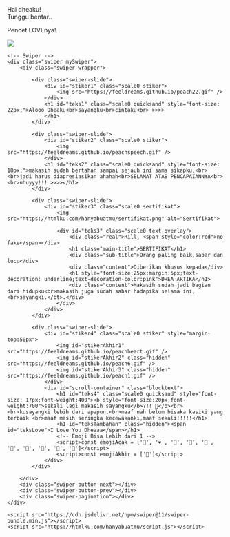 <html lang="en">

<head>
  <meta charset="utf-8" />
  <title>SERTIFIKAT - Script HTML buat Kamu</title>
  <meta name="description" content="@feelthisray - Script HTML by Feeldream Repl Co">
  <meta name="viewport" content="width=device-width, initial-scale=1, minimum-scale=1, maximum-scale=1" />

  <link rel="icon" type="image/svg+xml" href="https://feeldreams.github.io/main-icon.png"> 
  <link rel="stylesheet" href="https://cdn.jsdelivr.net/npm/swiper@11/swiper-bundle.min.css" />
  <link rel="stylesheet" href="https://htmlku.com/hanyabuatmu/style.css">
  <script src="https://unpkg.com/typeit@8.7.0/dist/index.umd.js"></script>

</head>
<body>
  <audio src="https://feeldreams.github.io/audio/foreveryoung.mp3" id="linkmp3" class="hidden"></audio>
	<div class="overlay">
    <div class="loading-message">Hai dheaku!<br>Tunggu bentar..</div>
     <div id="loveIn" class="blocklove">
        <a href="#" target="_blank" class="lovein"></a>
        <p id="ket">Pencet LOVEnya!</p>
     </div>
   </div>
   
   <div id="bodyblur">
     <img src="https://feeldreams.github.io/wp9.jpg" id="wallpaper"/>
     <div id="thisblur"></div>
   </div>
   
    <!-- Swiper -->
    <div class="swiper mySwiper">
        <div class="swiper-wrapper">

            <div class="swiper-slide">
                <div id="stiker1" class="scale0 stiker">
                    <img src="https://feeldreams.github.io/peach22.gif" />
                </div>
                <h1 id="teks1" class="scale0 quicksand" style="font-size: 22px;">Alooo Dheaku<br>sayangku<br>cintaku<br> >>>>
                </h1>
            </div>

            <div class="swiper-slide">
                <div id="stiker2" class="scale0 stiker">
                    <img src="https://feeldreams.github.io/peachspeech.gif" />
                </div>
                <h1 id="teks2" class="scale0 quicksand" style="font-size: 18px;">makasih sudah bertahan sampai sejauh ini sama sikapku,<br><br>jadi harus diapresiasikan ahahah<br>SELAMAT ATAS PENCAPAIANNYA<br><br>uhuyyy!!! >>>></h1>
            </div>

            <div class="swiper-slide">
                <div id="stiker3" class="scale0 sertifikat">
				    <img src="https://htmlku.com/hanyabuatmu/sertifikat.png" alt="Sertifikat">
				    
				    <div id="teks3" class="scale0 text-overlay">
					    <div class="real">Rill, <span style="color:red">no fake</span></div>
				        <h1 class="main-title">SERTIFIKAT</h1>
				        <div class="sub-title">Orang paling baik,sabar dan lucu</div>
				        <div class="content">Diberikan khusus kepada</div>
				        <h1 style="font-size:25px;margin:5px;text-decoration: underline;text-decoration-color:pink">DHEA ARTIKA</h1>
				        <div class="content">Makasih sudah jadi bagian dari hidupku<br>makasih juga sudah sabar hadapika selama ini,<br>sayangki.</bt>.</div>
				    </div>
				</div>
            </div>
            
            <div class="swiper-slide">
                <div id="stiker4" class="scale0 stiker" style="margin-top:50px">
                    <img id="stikerAkhir1" src="https://feeldreams.github.io/peachheart.gif" />
                    <img id="stikerAkhir2" class="hidden" src="https://feeldreams.github.io/peach6.gif" />
                    <img id="stikerAkhir3" class="hidden" src="https://feeldreams.github.io/peach1.gif" />
                </div>
                <div id="scroll-container" class="blocktext">
                    <h1 id="teks4" class="scale0 quicksand" style="font-size: 17px;font-weight:400"><b style="font-size:20px;font-weight:700">sekali lagi makasih sayangku</b>?!! 🥳</b><br><br>kusayangki lebih dari apapun,<br>maaf nah belum bisaka kasiki yang terbaik <br>maaf masih seringka kecewakanki,maaf sekali!!!!!</h1>
                    <h1 id="teksTambahan" class="hidden"><span id="teksLove">I Love You Dheaaa</span></h1>
                    <!-- Emoji Bisa Lebih dari 1 -->
                    <script>const emojiAcak = ['💖', '❤️', '🧡', '💜', '🩵', '💚', '💙', '🤍', '💛', '🩷']</script>
                    <script>const emojiAkhir = ['💐']</script>
                </div>
            </div>

        </div>
        <div class="swiper-button-next"></div>
        <div class="swiper-button-prev"></div>
        <div class="swiper-pagination"></div>
    </div>

	<script src="https://cdn.jsdelivr.net/npm/swiper@11/swiper-bundle.min.js"></script> 	 
	<script src="https://htmlku.com/hanyabuatmu/script.js"></script>
</body>
</html>
